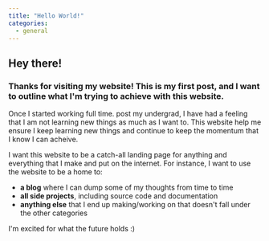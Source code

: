 ```yaml
---
title: "Hello World!"
categories:
  - general
---
```

## Hey there!
### Thanks for visiting my website! This is my first post, and I want to outline what I'm trying to achieve with this website. 

Once I started working full time. post my undergrad, I have had a feeling that I am not learning new things as much as I want to. This website help me ensure I keep learning new things and continue to keep the momentum that I know I can acheive.

I want this website to be a catch-all landing page for anything and everything that I make and put on the internet. For instance, I want to use the website to be a home to:
- **a blog** where I can dump some of my thoughts from time to time
- **all side projects**, including source code and documentation
- **anything else** that I end up making/working on that doesn't fall under the other categories

I'm excited for what the future holds :)
